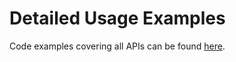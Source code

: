 # Detailed Usage Examples

Code examples covering all APIs can be found <a href="https://github.com/mailtrap/mailtrap-java/tree/main/examples/java/io/mailtrap/examples" target="_blank">here</a>.
